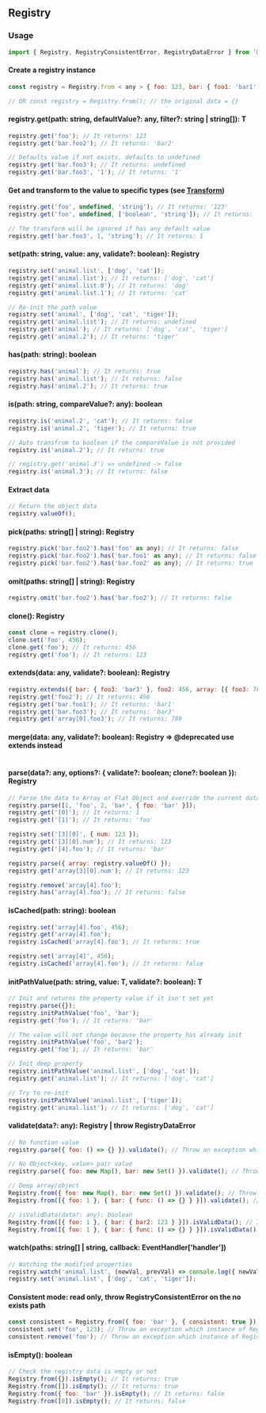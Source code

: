 ## Registry

### Usage

```javascript
import { Registry, RegistryConsistentError, RegistryDataError } from '@mvanvu/ujs';
```

#### Create a registry instance

```javascript
const registry = Registry.from < any > { foo: 123, bar: { foo1: 'bar1', foo2: 'bar2' } };

// OR const registry = Registry.from(); // the original data = {}
```

#### registry.get<T>(path: string, defaultValue?: any, filter?: string | string[]): T

```javascript
registry.get('foo'); // It returns: 123
registry.get('bar.foo2'); // It returns: 'bar2'

// Defaults value if not exists, defaults to undefined
registry.get('bar.foo3'); // It returns: undefined
registry.get('bar.foo3', '1'); // It returns: '1'
```

#### Get and transform to the value to specific types (see [Transform](Transform.md))

```javascript
registry.get('foo', undefined, 'string'); // It returns: '123'
registry.get('foo', undefined, ['boolean', 'string']); // It returns: 'true'

// The transform will be ignored if has any default value
registry.get('bar.foo3', 1, 'string'); // It returns: 1
```

#### set(path: string, value: any, validate?: boolean): Registry

```javascript
registry.set('animal.list', ['dog', 'cat']);
registry.get('animal.list'); // It returns: ['dog', 'cat']
registry.get('animal.list.0'); // It returns: 'dog'
registry.get('animal.list.1'); // It returns: 'cat'

// Re-init the path value
registry.set('animal', ['dog', 'cat', 'tiger']);
registry.get('animal.list'); // It returns: undefined
registry.get('animal'); // It returns: ['dog', 'cat', 'tiger']
registry.get('animal.2'); // It returns: 'tiger'
```

#### has(path: string): boolean

```javascript
registry.has('animal'); // It returns: true
registry.has('animal.list'); // It returns: false
registry.has('animal.2'); // It returns: true
```

#### is(path: string, compareValue?: any): boolean

```javascript
registry.is('animal.2', 'cat'); // It returns: false
registry.is('animal.2', 'tiger'); // It returns: true

// Auto transfrom to boolean if the compareValue is not provided
registry.is('animal.2'); // It returns: true

// registry.get('animal.3') => undefined -> false
registry.is('animal.3'); // It returns: false
```

#### Extract data

```javascript
// Return the object data
registry.valueOf();
```

#### pick(paths: string[] | string): Registry

```javascript
registry.pick('bar.foo2').has('foo' as any); // It returns: false
registry.pick('bar.foo2').has('bar.foo1' as any); // It returns: false
registry.pick('bar.foo2').has('bar.foo2' as any); // It returns: true

```

#### omit(paths: string[] | string): Registry

```javascript
registry.omit('bar.foo2').has('bar.foo2'); // It returns: false
```

#### clone(): Registry

```javascript
const clone = registry.clone();
clone.set('foo', 456);
clone.get('foo'); // It returns: 456
registry.get('foo'); // It returns: 123
```

#### extends(data: any, validate?: boolean): Registry

```javascript
registry.extends({ bar: { foo3: 'bar3' }, foo2: 456, array: [{ foo3: 789 }] });
registry.get('foo2'); // It returns: 456
registry.get('bar.foo1'); // It returns: 'bar1'
registry.get('bar.foo3'); // It returns: 'bar3'
registry.get('array[0].foo3'); // It returns: 789
```

#### merge(data: any, validate?: boolean): Registry => @deprecated use extends instead

```javascript

```

#### parse(data?: any, options?: { validate?: boolean; clone?: boolean }): Registry

```javascript
// Parse the data to Array or Flat Object and override the current data
registry.parse([1, 'foo', 2, 'bar', { foo: 'bar' }]);
registry.get('[0]'); // It returns: 1
registry.get('[1]'); // It returns: 'foo'

registry.set('[3][0]', { num: 123 });
registry.get('[3][0].num'); // It returns: 123
registry.get('[4].foo'); // It returns: 'bar'

registry.parse({ array: registry.valueOf() });
registry.get('array[3][0].num'); // It returns: 123

registry.remove('array[4].foo');
registry.has('array[4].foo'); // It returns: false
```

#### isCached(path: string): boolean

```javascript
registry.set('array[4].foo', 456);
registry.get('array[4].foo');
registry.isCached('array[4].foo'); // It returns: true

registry.set('array[4]', 456);
registry.isCached('array[4].foo'); // It returns: false
```

#### initPathValue<T>(path: string, value: T, validate?: boolean): T

```javascript
// Init and returns the property value if it isn't set yet
registry.parse({});
registry.initPathValue('foo', 'bar');
registry.get('foo'); // It returns: 'bar'

// The value will not change because the property has already init
registry.initPathValue('foo', 'bar2');
registry.get('foo'); // It returns: 'bar'

// Init deep property
registry.initPathValue('animal.list', ['dog', 'cat']);
registry.get('animal.list'); // It returns: ['dog', 'cat']

// Try to re-init
registry.initPathValue('animal.list', ['tiger']);
registry.get('animal.list'); // It returns: ['dog', 'cat']
```

#### validate(data?: any): Registry | throw RegistryDataError

```javascript
// No function value
registry.parse({ foo: () => {} }).validate(); // Throw an exception which instance of RegistryDataError

// No Object<key, value> pair value
registry.parse({ foo: new Map(), bar: new Set() }).validate(); // Throw an exception which instance of RegistryDataError

// Deep array/object
Registry.from({ foo: new Map(), bar: new Set() }).validate(); // Throw an exception which instance of RegistryDataError
Registry.from([{ foo: 1 }, { bar: { func: () => {} } }]).validate(); // Throw an exception which instance of RegistryDataError

// isValidData(data?: any): boolean
Registry.from([{ foo: 1 }, { bar: { bar2: 123 } }]).isValidData(); // It returns: true
Registry.from([{ foo: 1 }, { bar: { func: () => {} } }]).isValidData(); // It returns: false
```

#### watch(paths: string[] | string, callback: EventHandler['handler'])

```javascript
// Watching the modified properties
registry.watch('animal.list', (newVal, prevVal) => console.log({ newVal, prevVal }));
registry.set('animal.list', ['dog', 'cat', 'tiger']);
```

#### Consistent mode: read only, throw RegistryConsistentError on the no exists path

```javascript
const consistent = Registry.from({ foo: 'bar' }, { consistent: true });
consistent.set('foo', 123); // Throw an exception which instance of RegistryConsistentError
consistent.remove('foo'); // Throw an exception which instance of RegistryConsistentError
```

#### isEmpty(): boolean

```javascript
// Check the registry data is empty or not
Registry.from({}).isEmpty(); // It returns: true
Registry.from([]).isEmpty(); // It returns: true
Registry.from({ foo: 'bar' }).isEmpty(); // It returns: false
Registry.from([0]).isEmpty(); // It returns: false
```
